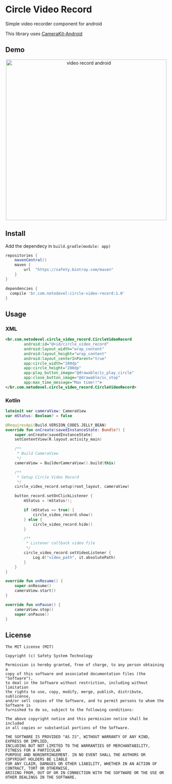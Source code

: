 # Circle Video Record
Simple video recorder component for android

This library uses [CameraKit-Android](https://github.com/CameraKit/camerakit-android)

## Demo
<p align="center">
  <img src="art/demo.gif" height="500" alt="video record android" />
</p>

## Install
Add the dependecy in `build.gradle(module: app)`

```gradle
repositories {
    mavenCentral()
    maven {
        url  "https://safety.bintray.com/maven"
    }
}

dependencies {
  compile 'br.com.netodevel:circle-video-record:1.0'
}

```

## Usage

### XML

```xml
<br.com.netodevel.circle_video_record.CircleVideoRecord
        android:id="@+id/circle_video_record"
        android:layout_width="wrap_content"
        android:layout_height="wrap_content"
        android:layout_centerInParent="true"
        app:circle_width="280dp"
        app:circle_height="280dp"
        app:play_button_image="@drawable/ic_play_circle"
        app:close_button_image="@drawable/ic_stop"
        app:max_time_message="Max time!!">
</br.com.netodevel.circle_video_record.CircleVideoRecord>
```
### Kotlin
```kotlin
lateinit var cameraView: CameraView
var mStatus: Boolean? = false

@RequiresApi(Build.VERSION_CODES.JELLY_BEAN)
override fun onCreate(savedInstanceState: Bundle?) {
    super.onCreate(savedInstanceState)
    setContentView(R.layout.activity_main)

    /**
     * Build CameraView
     */
    cameraView = BuilderCameraView().build(this)

    /**
     * Setup Circle Video Record
     */
    circle_video_record.setup(root_layout, cameraView)

    button_record.setOnClickListener {
        mStatus = !mStatus!!;

        if (mStatus == true) {
            circle_video_record.show()
        } else {
            circle_video_record.hide()
        }

        /**
         * Listener callback video file
         */
        circle_video_record.setVideoListener {
            Log.d("video_path", it.absolutePath)
        }
    }
}

override fun onResume() {
    super.onResume()
    cameraView.start()
}

override fun onPause() {
    cameraView.stop()
    super.onPause()
}
```

## License
    The MIT License (MIT)

    Copyright (c) Safety System Technology

    Permission is hereby granted, free of charge, to any person obtaining a
    copy of this software and associated documentation files (the "Software"),
    to deal in the Software without restriction, including without limitation
    the rights to use, copy, modify, merge, publish, distribute, sublicense,
    and/or sell copies of the Software, and to permit persons to whom the Software is
    furnished to do so, subject to the following conditions:

    The above copyright notice and this permission notice shall be included
    in all copies or substantial portions of the Software.

    THE SOFTWARE IS PROVIDED "AS IS", WITHOUT WARRANTY OF ANY KIND, EXPRESS OR IMPLIED,
    INCLUDING BUT NOT LIMITED TO THE WARRANTIES OF MERCHANTABILITY, FITNESS FOR A PARTICULAR
    PURPOSE AND NONINFRINGEMENT. IN NO EVENT SHALL THE AUTHORS OR COPYRIGHT HOLDERS BE LIABLE
    FOR ANY CLAIM, DAMAGES OR OTHER LIABILITY, WHETHER IN AN ACTION OF CONTRACT, TORT OR OTHERWISE,
    ARISING FROM, OUT OF OR IN CONNECTION WITH THE SOFTWARE OR THE USE OR OTHER DEALINGS IN THE SOFTWARE.
